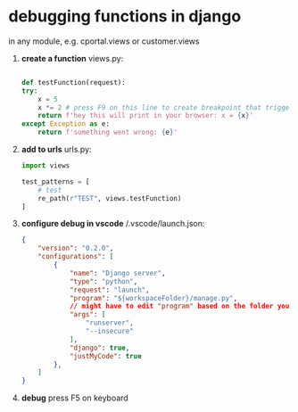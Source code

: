 # debugging functions in django

in any module, e.g. cportal.views or customer.views

1. **create a function**
    views.py:
    ```python

    def testFunction(request):
    try:
        x = 5
        x *= 2 # press F9 on this line to create breakpoint that triggers in debug
        return f'hey this will print in your browser: x = {x}'
    except Exception as e:
        return f'something went wrong: {e}'
    ```

2. **add to urls**
    urls.py:
    ```python
    import views
    
    test_patterns = [
        # test
        re_path(r"TEST", views.testFunction)
    ]
    ```

3. **configure debug in vscode**
    /.vscode/launch.json:
    ```json
    {
        "version": "0.2.0",
        "configurations": [
            {
                "name": "Django server",
                "type": "python",
                "request": "launch",
                "program": "${workspaceFolder}/manage.py", 
                // might have to edit "program" based on the folder you open in vscode
                "args": [
                    "runserver",
                    "--insecure"
                ],
                "django": true,
                "justMyCode": true
            },
        ]
    }
    ```

4. **debug**
    press F5 on keyboard
    